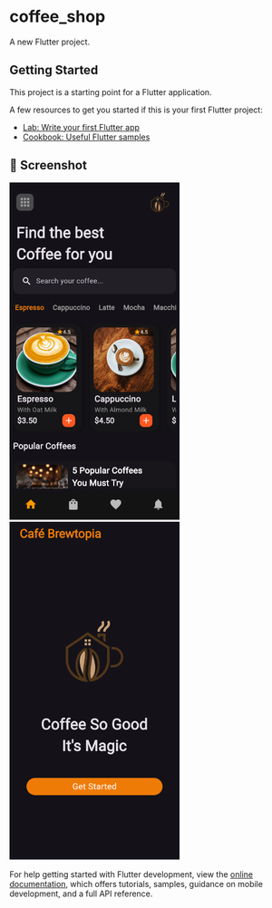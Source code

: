 # coffee_shop

A new Flutter project.

## Getting Started

This project is a starting point for a Flutter application.

A few resources to get you started if this is your first Flutter project:

- [Lab: Write your first Flutter app](https://docs.flutter.dev/get-started/codelab)
- [Cookbook: Useful Flutter samples](https://docs.flutter.dev/cookbook)


## 📸 Screenshot  
<img src="assets/Screen Shot.png" width="300"/>
<img src="assets/Screen Shot2.png" width="300"/>

For help getting started with Flutter development, view the
[online documentation](https://docs.flutter.dev/), which offers tutorials,
samples, guidance on mobile development, and a full API reference.
